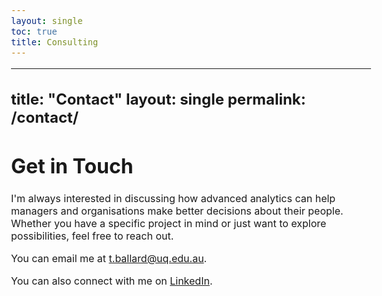 ```yaml
---
layout: single
toc: true
title: Consulting
---
```


<style>
  body {
    font-size: 1em; /* Adjust font size just for this page */
  }
</style>

---
title: "Contact"
layout: single
permalink: /contact/
---

# Get in Touch

I'm always interested in discussing how advanced analytics can help managers and organisations make better decisions about their people. Whether you have a specific project in mind or just want to explore possibilities, feel free to reach out.

You can email me at [t.ballard@uq.edu.au](mailto:t.ballard@uq.edu.au).

You can also connect with me on [LinkedIn](https://www.linkedin.com/in/tim-ballard-ba8ba625/).
